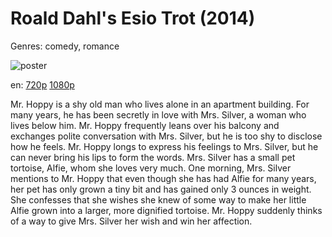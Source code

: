 # Roald Dahl's Esio Trot (2014)

Genres: comedy, romance

![poster](http://image.tmdb.org/t/p/w500/jubNEvsL40rY1xPO3uOIFLbXXS3.jpg)

en:
  [720p](magnet:?xt=urn:btih:296852A7D54A4E32AC300CB8319DE0264E56B5DD&tr=udp://glotorrents.pw:6969/announce&tr=udp://tracker.opentrackr.org:1337/announce&tr=udp://torrent.gresille.org:80/announce&tr=udp://tracker.openbittorrent.com:80&tr=udp://tracker.coppersurfer.tk:6969&tr=udp://tracker.leechers-paradise.org:6969&tr=udp://p4p.arenabg.ch:1337&tr=udp://tracker.internetwarriors.net:1337)
  [1080p](magnet:?xt=urn:btih:8C8A2604C9040CACCEB052AFBB3503DCF7CD63D7&tr=udp://glotorrents.pw:6969/announce&tr=udp://tracker.opentrackr.org:1337/announce&tr=udp://torrent.gresille.org:80/announce&tr=udp://tracker.openbittorrent.com:80&tr=udp://tracker.coppersurfer.tk:6969&tr=udp://tracker.leechers-paradise.org:6969&tr=udp://p4p.arenabg.ch:1337&tr=udp://tracker.internetwarriors.net:1337)
  


Mr. Hoppy is a shy old man who lives alone in an apartment building. For many years, he has been secretly in love with Mrs. Silver, a woman who lives below him.  Mr. Hoppy frequently leans over his balcony and exchanges polite conversation with Mrs. Silver, but he is too shy to disclose how he feels.  Mr. Hoppy longs to express his feelings to Mrs. Silver, but he can never bring his lips to form the words.  Mrs. Silver has a small pet tortoise, Alfie, whom she loves very much.  One morning, Mrs. Silver mentions to Mr. Hoppy that even though she has had Alfie for many years, her pet has only grown a tiny bit and has gained only 3 ounces in weight.  She confesses that she wishes she knew of some way to make her little Alfie grown into a larger, more dignified tortoise.  Mr. Hoppy suddenly thinks of a way to give Mrs. Silver her wish and win her affection.
